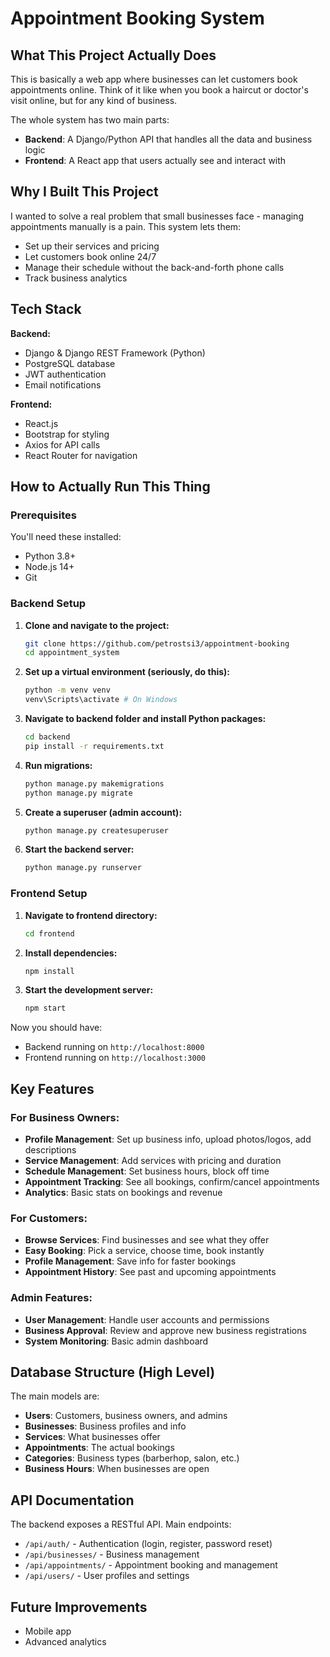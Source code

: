 # Appointment Booking System

## What This Project Actually Does

This is basically a web app where businesses can let customers book appointments online. Think of it like when you book a haircut or doctor's visit online, but for any kind of business.

The whole system has two main parts:
- **Backend**: A Django/Python API that handles all the data and business logic
- **Frontend**: A React app that users actually see and interact with

## Why I Built This Project

I wanted to solve a real problem that small businesses face - managing appointments manually is a pain. This system lets them:
- Set up their services and pricing
- Let customers book online 24/7
- Manage their schedule without the back-and-forth phone calls
- Track business analytics

## Tech Stack 

**Backend:**
- Django & Django REST Framework (Python)
- PostgreSQL database
- JWT authentication
- Email notifications

**Frontend:**
- React.js 
- Bootstrap for styling 
- Axios for API calls
- React Router for navigation

## How to Actually Run This Thing

### Prerequisites
You'll need these installed:
- Python 3.8+
- Node.js 14+
- Git

### Backend Setup

1. **Clone and navigate to the project:**
   ```bash
   git clone https://github.com/petrostsi3/appointment-booking
   cd appointment_system
   ```

2. **Set up a virtual environment (seriously, do this):**
   ```bash
   python -m venv venv
   venv\Scripts\activate # On Windows
   ```

3. **Navigate to backend folder and install Python packages:**
   ```bash
   cd backend 
   pip install -r requirements.txt
   ```

4. **Run migrations:**
   ```bash
   python manage.py makemigrations
   python manage.py migrate
   ```

5. **Create a superuser (admin account):**
   ```bash
   python manage.py createsuperuser
   ```

6. **Start the backend server:**
   ```bash
   python manage.py runserver
   ```

### Frontend Setup

1. **Navigate to frontend directory:**
   ```bash
   cd frontend 
   ```

2. **Install dependencies:**
   ```bash
   npm install
   ```

3. **Start the development server:**
   ```bash
   npm start
   ```

Now you should have:
- Backend running on `http://localhost:8000`
- Frontend running on `http://localhost:3000`

## Key Features

### For Business Owners:
- **Profile Management**: Set up business info, upload photos/logos, add descriptions
- **Service Management**: Add services with pricing and duration
- **Schedule Management**: Set business hours, block off time
- **Appointment Tracking**: See all bookings, confirm/cancel appointments
- **Analytics**: Basic stats on bookings and revenue

### For Customers:
- **Browse Services**: Find businesses and see what they offer
- **Easy Booking**: Pick a service, choose time, book instantly
- **Profile Management**: Save info for faster bookings
- **Appointment History**: See past and upcoming appointments

### Admin Features:
- **User Management**: Handle user accounts and permissions
- **Business Approval**: Review and approve new business registrations
- **System Monitoring**: Basic admin dashboard

## Database Structure (High Level)

The main models are:
- **Users**: Customers, business owners, and admins
- **Businesses**: Business profiles and info
- **Services**: What businesses offer
- **Appointments**: The actual bookings
- **Categories**: Business types (barberhop, salon, etc.)
- **Business Hours**: When businesses are open

## API Documentation

The backend exposes a RESTful API. Main endpoints:

- `/api/auth/` - Authentication (login, register, password reset)
- `/api/businesses/` - Business management
- `/api/appointments/` - Appointment booking and management
- `/api/users/` - User profiles and settings


## Future Improvements
- Mobile app
- Advanced analytics